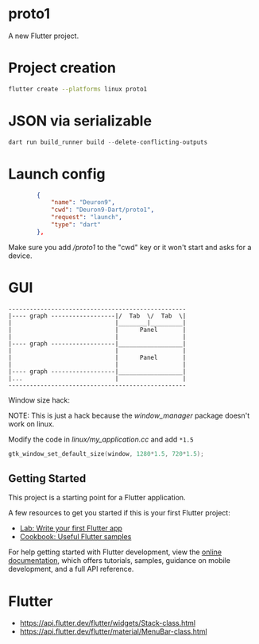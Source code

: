 # proto1

A new Flutter project.

# Project creation
```sh
flutter create --platforms linux proto1
```

# JSON via serializable
```dart
dart run build_runner build --delete-conflicting-outputs
```

# Launch config
```json
        {
            "name": "Deuron9",
            "cwd": "Deuron9-Dart/proto1",
            "request": "launch",
            "type": "dart"
        },
```
Make sure you add */proto1* to the "cwd" key or it won't start and asks for a device.

# GUI
```
--------------------------------------------------
|---- graph ------------------|/  Tab  \/  Tab  \|
|                             |________|_________|
|                             |      Panel       |
|                             |                  |
|---- graph ------------------|__________________|
|                             |                  |
|                             |      Panel       |
|                             |                  |
|---- graph ------------------|__________________|
|...                          |                  |
--------------------------------------------------

```

Window size hack:

NOTE: This is just a hack because the *window_manager* package doesn't work on linux.

Modify the code in *linux/my_application.cc* and add ```*1.5```
```c
gtk_window_set_default_size(window, 1280*1.5, 720*1.5);
```

## Getting Started

This project is a starting point for a Flutter application.

A few resources to get you started if this is your first Flutter project:

- [Lab: Write your first Flutter app](https://docs.flutter.dev/get-started/codelab)
- [Cookbook: Useful Flutter samples](https://docs.flutter.dev/cookbook)

For help getting started with Flutter development, view the
[online documentation](https://docs.flutter.dev/), which offers tutorials,
samples, guidance on mobile development, and a full API reference.

# Flutter
- https://api.flutter.dev/flutter/widgets/Stack-class.html
- https://api.flutter.dev/flutter/material/MenuBar-class.html
